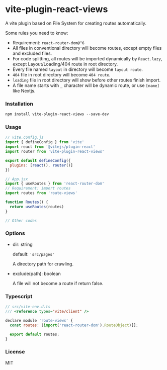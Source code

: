 # vite-plugin-react-views
A vite plugin based on File System for creating routes automatically.

Some rules you need to know:
- Requirement: `react-router-dom@^6`
- All files in conventional directory will become routes, except empty files and excluded files.
- For code splitting, all routes will be imported dynamically by `React.lazy`, except Layout/Loading/404 route in root directory.
- Every file named `layout` in directory will become `layout route`.
- `404` file in root directory will become `404 route`.
- `loading` file in root directory will show before other routes finish import.
- A file name starts with `_` character will be dynamic route, or use `[name]` like Nextjs.

### Installation
```js
npm install vite-plugin-react-views --save-dev
```

### Usage
```js
// vite.config.js
import { defineConfig } from 'vite'
import react from '@vitejs/plugin-react'
import router from 'vite-plugin-react-views'

export default defineConfig({
  plugins: [react(), router()]
})

// App.jsx
import { useRoutes } from 'react-router-dom'
// Requirement: import routes
import routes from 'route-views'

function Routes() {
  return useRoutes(routes)
}

// Other codes
```

### Options

- dir: string

  default: `'src/pages'`

  A directory path for crawling.

- exclude(path): boolean

  A file will not become a route if return false.

### Typescript
```js
// src/vite-env.d.ts
/// <reference types="vite/client" />

declare module 'route-views' {
  const routes: (import('react-router-dom').RouteObject)[];

  export default routes;
}
```

### License
MIT
